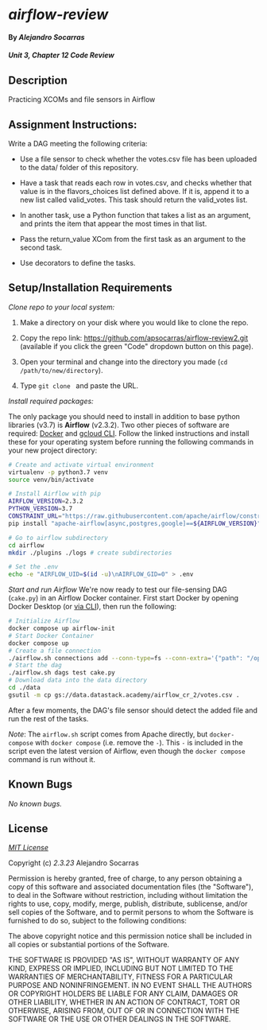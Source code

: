 # _airflow-review_

#### By _**Alejandro Socarras**_

#### _Unit 3, Chapter 12 Code Review_

## Description

Practicing XCOMs and file sensors in Airflow 

## Assignment Instructions: 

Write a DAG meeting the following criteria:

- Use a file sensor to check whether the votes.csv file has been uploaded to the data/ folder of this repository.

- Have a task that reads each row in votes.csv, and checks whether that value is in the flavors_choices list defined above. If it is, append it to a new list called valid_votes. This task should return the valid_votes list.

- In another task, use a Python function that takes a list as an argument, and prints the item that appear the most times in that list.

- Pass the return_value XCom from the first task as an argument to the second task.

- Use decorators to define the tasks.

## Setup/Installation Requirements

_Clone repo to your local system:_

1. Make a directory on your disk where you would like to clone the repo.

2. Copy the repo link: https://github.com/apsocarras/airflow-review2.git (available if you click the green "Code" dropdown button on this page).

3. Open your terminal and change into the directory you made (`cd /path/to/new/directory`).

4. Type `git clone ` and paste the URL.

_Install required packages:_

The only package you should need to install in addition to base python libraries (v3.7) is **Airflow** (v2.3.2). Two other pieces of software are required: [Docker](https://www.docker.com/products/docker-desktop/) and [gcloud CLI](https://cloud.google.com/sdk/docs/install). Follow the linked instructions and install these for your operating system before running the following commands in your new project directory: 

```bash 
# Create and activate virtual environment
virtualenv -p python3.7 venv 
source venv/bin/activate

# Install Airflow with pip
AIRFLOW_VERSION=2.3.2 
PYTHON_VERSION=3.7 
CONSTRAINT_URL="https://raw.githubusercontent.com/apache/airflow/constraints-${AIRFLOW_VERSION}/constraints-${PYTHON_VERSION}.txt"
pip install "apache-airflow[async,postgres,google]==${AIRFLOW_VERSION}" --constraint "${CONSTRAINT_URL}"

# Go to airflow subdirectory
cd airflow 
mkdir ./plugins ./logs # create subdirectories 

# Set the .env  
echo -e "AIRFLOW_UID=$(id -u)\nAIRFLOW_GID=0" > .env
```
_Start and run Airflow_
We're now ready to test our file-sensing DAG (`cake.py`) in an Airflow Docker container. First start Docker by opening Docker Desktop (or [via CLI](https://docs.docker.com/config/daemon/start/)), then run the following:
```bash 
# Initialize Airflow
docker compose up airflow-init
# Start Docker Container 
docker compose up 
# Create a file connection
./airflow.sh connections add --conn-type=fs --conn-extra='{"path": "/opt/airflow/data"}' data_fs
# Start the dag
./airflow.sh dags test cake.py 
# Download data into the data directory
cd ./data
gsutil -m cp gs://data.datastack.academy/airflow_cr_2/votes.csv .
```
After a few moments, the DAG's file sensor should detect the added file and run the rest of the tasks.

_Note_: The `airflow.sh` script comes from Apache directly, but `docker-compose` with `docker compose` (i.e. remove the `-`). This `-` is included in the script even the latest version of Airflow, even though the `docker compose` command is run without it.

## Known Bugs

_No known bugs._

## License

_[MIT License](https://opensource.org/licenses/MIT)_

Copyright (c) _2.3.23_ Alejandro Socarras

Permission is hereby granted, free of charge, to any person obtaining a copy of this software and associated documentation files (the "Software"), to deal in the Software without restriction, including without limitation the rights to use, copy, modify, merge, publish, distribute, sublicense, and/or sell copies of the Software, and to permit persons to whom the Software is furnished to do so, subject to the following conditions:

The above copyright notice and this permission notice shall be included in all copies or substantial portions of the Software.

THE SOFTWARE IS PROVIDED "AS IS", WITHOUT WARRANTY OF ANY KIND, EXPRESS OR IMPLIED, INCLUDING BUT NOT LIMITED TO THE WARRANTIES OF MERCHANTABILITY, FITNESS FOR A PARTICULAR PURPOSE AND NONINFRINGEMENT. IN NO EVENT SHALL THE AUTHORS OR COPYRIGHT HOLDERS BE LIABLE FOR ANY CLAIM, DAMAGES OR OTHER LIABILITY, WHETHER IN AN ACTION OF CONTRACT, TORT OR OTHERWISE, ARISING FROM, OUT OF OR IN CONNECTION WITH THE SOFTWARE OR THE USE OR OTHER DEALINGS IN THE SOFTWARE.


